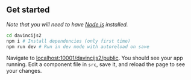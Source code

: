 

## Get started
*Note that you will need to have [Node.js](https://nodejs.org) installed.*

```bash
cd davincijs2
npm i # Install dependencies (only first time)
npm run dev # Run in dev mode with autoreload on save
```

Navigate to [localhost:10001/davincijs2/public](http://localhost:10001/davincijs2/public/index.html). You should see your app running. Edit a component file in `src`, save it, and reload the page to see your changes.
